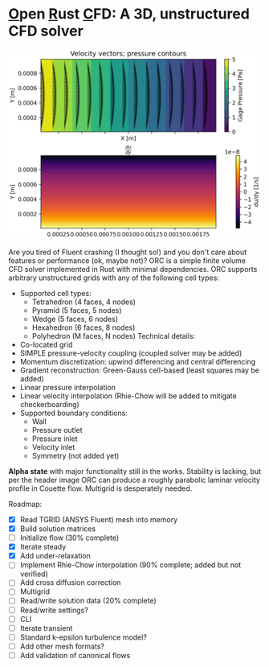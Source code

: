 # <ins>O</ins>pen <ins>R</ins>ust <ins>C</ins>FD: A 3D, unstructured CFD solver

![Couette flow results](./examples/couette.png)

Are you tired of Fluent crashing (I thought so!) and you don't care about
features or performance (ok, maybe not)? ORC is a simple finite volume CFD
solver implemented in Rust with minimal dependencies. ORC supports arbitrary
unstructured grids with any of the following cell types:
- Supported cell types:
  - Tetrahedron (4 faces, 4 nodes)
  - Pyramid (5 faces, 5 nodes)
  - Wedge (5 faces, 6 nodes)
  - Hexahedron (6 faces, 8 nodes)
  - Polyhedron (M faces, N nodes)
Technical details:
- Co-located grid
- SIMPLE pressure-velocity coupling (coupled solver may be added)
- Momentum discretization: upwind differencing and central differencing
- Gradient reconstruction: Green-Gauss cell-based (least squares may be added)
- Linear pressure interpolation
- Linear velocity interpolation (Rhie-Chow will be added to mitigate checkerboarding)
- Supported boundary conditions:
  - Wall
  - Pressure outlet
  - Pressure inlet
  - Velocity inlet
  - Symmetry (not added yet)

**Alpha state** with major functionality still in the works. Stability is lacking, but per the
header image ORC can produce a roughly parabolic laminar velocity profile in Couette flow. Multigrid
is desperately needed.

Roadmap:
- [X] Read TGRID (ANSYS Fluent) mesh into memory
- [X] Build solution matrices
- [ ] Initialize flow (30% complete)
- [X] Iterate steady
- [X] Add under-relaxation
- [ ] Implement Rhie-Chow interpolation (90% complete; added but not verified)
- [ ] Add cross diffusion correction
- [ ] Multigrid
- [ ] Read/write solution data (20% complete)
- [ ] Read/write settings?
- [ ] CLI
- [ ] Iterate transient
- [ ] Standard k-epsilon turbulence model?
- [ ] Add other mesh formats?
- [ ] Add validation of canonical flows
